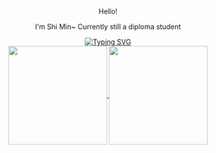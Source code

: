 <!--
**KShiMin/KShiMin** is a ✨ _special_ ✨ repository because its `README.md` (this file) appears on your GitHub profile.

Here are some ideas to get you started:

- 🔭 I’m currently working on ...
- 🌱 I’m currently learning ...
- 👯 I’m looking to collaborate on ...
- 🤔 I’m looking for help with ...
- 💬 Ask me about ...
- 📫 How to reach me: ...
- 😄 Pronouns: ...
- ⚡ Fun fact: ...
-->
<div align="center">
  <p>Hello!</p>
  <p>I'm Shi Min~ Currently still a diploma student</p>
  <a href="https://git.io/typing-svg"><img src="https://readme-typing-svg.demolab.com?font=Pacifico&size=30&duration=2500&pause=400&color=9EE2FF&center=true&vCenter=true&multiline=true&width=500&height=100&lines=Welcome+to+my+github+portfolio!;+" alt="Typing SVG" /></a>
</div>
<div align="center" width="600px">
  <a href="https://github.com/anuraghazra/github-readme-stats">
    <img height=200 align="center" src="https://github-readme-stats.vercel.app/api?username=KShiMin&theme=react&cache_seconds=18000&hide_border=true&border_radius=15&hide=issues,prs&count_private=true" />
  </a>
<!--   <a href="https://github.com/anuraghazra/convoychat">
    <img align="center" src="https://github-readme-stats.vercel.app/api/top-langs?username=KShiMin&layout=donut-vertical&langs_count=8&card_width=320" />
  </a> -->
  <a href="https://github.com/anuraghazra/convoychat">
    <img height=200 align="center" src="https://github-readme-stats.vercel.app/api/top-langs?username=KShiMin&layout=compact&langs_count=6&theme=react&cache_seconds=18000&hide_border=true&border_radius=15&count_private=true" />
  </a>
</div>
